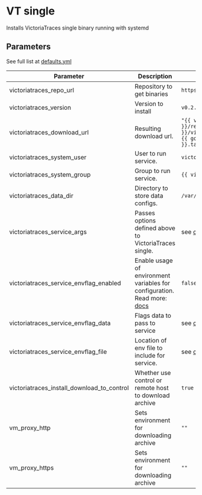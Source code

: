 # VT single

Installs VictoriaTraces single binary running with systemd

## Parameters

See full list at [defaults.yml](./defaults/main.yml)

| Parameter                              | Description                                                                                                                         | Default                                                                                                                                                                                          |
|----------------------------------------|-------------------------------------------------------------------------------------------------------------------------------------|--------------------------------------------------------------------------------------------------------------------------------------------------------------------------------------------------|
| victoriatraces_repo_url                  | Repository to get binaries                                                                                                          | `https://github.com/VictoriaMetrics/VictoriaTraces`                                                                                                                                             |
| victoriatraces_version                   | Version to install                                                                                                                  | `v0.2.0`                                                                                                                                                                                         |
| victoriatraces_download_url              | Resulting download url.                                                                                                             | `"{{ victoriatraces_repo_url }}/releases/download/{{ victoriatraces_version }}/victoria-traces-{{ victoriatraces_platform }}-{{ go_arch }}-{{ victoriatraces_version }}.tar.gz"` |
| victoriatraces_system_user               | User to run service.                                                                                                                | `victoriatraces`                                                                                                                                                                                |
| victoriatraces_system_group              | Group to run service.                                                                                                               | `{{ victoriatraces_system_user }}`                                                                                                                                                                 |
| victoriatraces_data_dir                  | Directory to store data configs.                                                                                                    | `/var/lib/victoria-traces/`                                                                                                                                                                        |
| victoriatraces_service_args              | Passes options defined above to VictoriaTraces single.                                                                                | see [defaults.yml](./defaults/main.yml)                                                                                                                                                          |
| victoriatraces_service_envflag_enabled   | Enable usage of environment variables for configuration. Read more: [docs](https://docs.victoriametrics.com/#environment-variables) | `false`                                                                                                                                                                                          |
| victoriatraces_service_envflag_data      | Flags data to pass to service                                                                                                       | see [defaults.yml](./defaults/main.yml)                                                                                                                                                          |
| victoriatraces_service_envflag_file      | Location of env file to include for service.                                                                                        | see [defaults.yml](./defaults/main.yml)                                                                                                                                                          |
| victoriatraces_install_download_to_control | Whether use control or remote host to download archive                                                                               | `true`                                                                                                                                                                                           |
| vm_proxy_http                               | Sets environment for downloading archive                                                                                             | `""`                                                                                                                                                                                            |
| vm_proxy_https                              | Sets environment for downloading archive                                                                                             | `""`                                                                                                                                                                                            |
